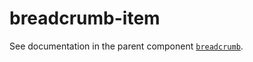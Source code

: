 # breadcrumb-item

See documentation in the parent component [`breadcrumb`](../../breadcrumb/doc/breadcrumb.md).
